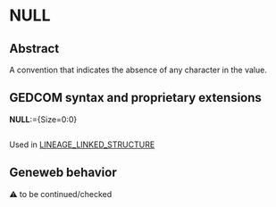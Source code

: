 ﻿# NULL
## Abstract
A convention that indicates the absence of any character in the value.


## GEDCOM syntax and proprietary extensions

**NULL**:={Size=0:0}
<pre>
</pre>
Used in <a href=Ged.LINEAGE_LINKED_STRUCTURE.md>LINEAGE_LINKED_STRUCTURE</a><br />
## Geneweb behavior



:warning: to be continued/checked

